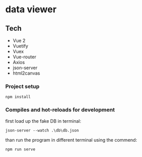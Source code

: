 # data viewer

## Tech

- Vue 2
- Vuetify
- Vuex
- Vue-router
- Axios
- json-server
- html2canvas

### Project setup

```
npm install
```

### Compiles and hot-reloads for development

first load up the fake DB in terminal:

```
json-server --watch .\db\db.json
```

than run the program in different terminal using the commend:

```
npm run serve
```
